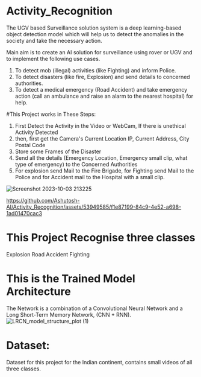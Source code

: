 # Activity_Recognition
The UGV based Surveillance solution system is a deep learning-based object detection
model which will help us to detect the anomalies in the society and take the necessary
action.

Main aim is to create an AI solution for surveillance using rover or UGV and to
implement the following use cases.
1. To detect mob (illegal) activities (like Fighting) and inform Police.
2. To detect disasters (like fire, Explosion) and send details to concerned authorities.
3. To detect a medical emergency (Road Accident) and take emergency action (call an
   ambulance and raise an alarm to the nearest hospital) for help.

#This Project works in These Steps:
1. First Detect the Activity in the Video or WebCam, If there is unethical Activity Detected
2. then, first get the Camera's Current Location IP, Current Address, City Postal Code
3. Store some Frames of the Disaster
4. Send all the details (Emergency Location, Emergency small clip, what type of emergency) to the Concerned Authorities
5. For explosion send Mail to the Fire Brigade, for Fighting send Mail to the Police and for Accident mail to the Hospital with a small clip.


![Screenshot 2023-10-03 213225](https://github.com/Ashutosh-AI/Activity_Recognition/assets/53949585/7d8a9fea-fcf2-477e-88c4-0d1a87c3d77c)


https://github.com/Ashutosh-AI/Activity_Recognition/assets/53949585/f1e87199-84c9-4e52-a698-1ad01470cac3



# This Project Recognise three classes 
Explosion
Road Accident
Fighting

# This is the Trained Model Architecture

The Network is a combination of a Convolutional Neural Network and a Long Short-Term Memory Network, (CNN + RNN).
![LRCN_model_structure_plot (1)](https://github.com/Ashutosh-AI/Activity_Recognition/assets/53949585/1bb7e338-c387-4f33-9564-b6adbaf3150e)

# Dataset:
  Dataset for this project for the Indian continent, contains small videos of all three classes.
